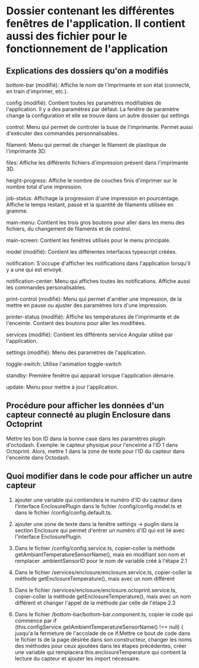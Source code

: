 # Dossier contenant les différentes fenêtres de l'application. Il contient aussi des fichier pour le fonctionnement de l'application

## Explications des dossiers qu'on a modifiés
bottom-bar (modifié): Affiche le nom de l'imprimante et son état (connecté, en train d'imprimer, etc.).

config (modifié): Contient toutes les paramètres modifiables de l'application. Il y a des paramètres par défaut. La fenêtre de paramètre change la configuration et elle se trouve dans un autre dossier qui settings

control: Menu qui permet de controler la buse de l'imprimante. Permet aussi d'exécuter des commandes personnalisables.

filament: Menu qui permet de changer le filament de plastique de l'imprimante 3D.

files: Affiche les différents fichiers d'impression présent dans l'imprimante 3D.

height-progress: Affiche le nombre de couches finis d'imprimer sur le nombre total d'une impression.

job-status: Affichage la progression d'une impression en pourcentage. Affiche le temps restant, passé et la quantité de filaments utilisée en gramme.

main-menu: Contient les trois gros boutons pour aller dans les menu des fichiers, du changement de filaments et de control.

main-screen: Contient les fenêtres utilisés pour le menu principale.

model (modifié): Contient les différentes interfaces typescript créées.

notification: S'occupe d'afficher les notifications dans l'application lorsqu'il y a une qui est envoyé.

notification-center: Menu qui affiches toutes les notifications. Affiche aussi les commandes personalisables.

print-control (modifié): Menu qui permet d'arrêter une impression, de la mettre en pause ou ajuster des paramètres lors d'une impression.

printer-status (modifié): Affiche les températures de l'imprimante et de l'enceinte. Contient des boutons pour aller les modifiées.

services (modifié): Contient les différents service Angular utilisé par l'application.

settings (modifié): Menu des paramètres de l'application.

toggle-switch: Utilise l'animation toggle-switch

standby: Première fenêtre qui apparait lorsque l'application démarre.

update: Menu pour mettre à jour l'application.


## Procédure pour afficher les données d'un capteur connecté au plugin Enclosure dans Octoprint
Mettre les bon ID dans la bonne case dans les paramètres plugin d'octodash.
Exemple: le capteur physique pour l'enceinte a l'ID 1 dans Octoprint. Alors, mettre 1 dans la
 	 zone de texte pour l'ID du capteur dans l'enceinte dans Octodash.
   
   

## Quoi modifier dans le code pour afficher un autre capteur

1. ajouter une variable qui contiendera le numéro d'ID du capteur dans l'interface EnclosurePlugin dans le fichier /config/config.model.ts et dans le fichier /config/config.default.ts.

2. ajouter une zone de texte dans la fenêtre settings -> puglin dans la section Enclosure qui permet d'entrer un numéro d'ID qui est lié avec
    l'interface EnclosurePlugin.
    
3. Dans le fichier /config/config.service.ts, copier-coller la méthode getAmbiantTemperatureSensorName(), mais en modifiant son nom et remplacer .ambientSensorID pour le nom de variable créé à l'étape 2.1

4. Dans le fichier /services/enclosure/enclosure.service.ts, copier-coller la méthode getEnclosureTemperature(), mais avec un nom différent

5. Dans le fichier /services/enclosure/enclosure.octoprint.service.ts, copier-coller la méthode getEnclosureTemperature(), mais avec un nom différent et changer l'appel de la méthode par celle de l'étape 2.3

6. Dans le fichier /bottom-bar/bottom-bar.component.ts, copier le code qui commence par if (this.configService.getAmbientTemperatureSensorName() !== null) { jusqu'a la fermeture de l'accolade de ce if.Mettre ce bout de code dans le fichier ts de la page désirée dans son constructeur, changer les noms des méthodes pour ceux ajoutées dans les étapes précèdentes, créer une variable qui remplacera this.enclosureTemperature qui contient la lecture du capteur et ajouter les import nécessaire. 
